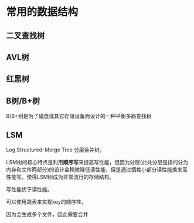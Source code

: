 # 常用的数据结构

## 二叉查找树
## AVL树
## 红黑树
## B树/B+树
B/B+树是为了磁盘或其它存储设备而设计的一种平衡多路查找树
## LSM
Log Structured-Merge Tree 分层合并树。

LSM树的核心特点是利用**顺序写**来提高写性能，但因为分层(此处分层是指的分为内存和文件两部分)的设计会稍微降低读性能，但是通过牺牲小部分读性能换来高性能写，使得LSM树成为非常流行的存储结构。

写性能优于读性能。

可以使用跳表来实现key的顺序性。

因为会生成多个文件，因此需要合并

